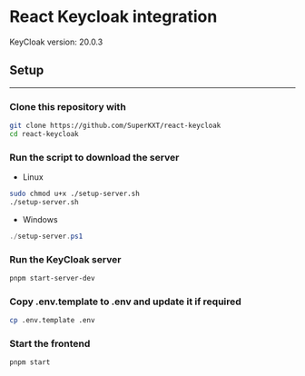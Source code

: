 # React Keycloak integration

KeyCloak version: 20.0.3

## Setup

---

### Clone this repository with

```bash
git clone https://github.com/SuperKXT/react-keycloak
cd react-keycloak
```

### Run the script to download the server

- Linux

```bash
sudo chmod u+x ./setup-server.sh
./setup-server.sh
```

- Windows

```powershell
./setup-server.ps1
```

### Run the KeyCloak server

```bash
pnpm start-server-dev
```

### Copy .env.template to .env and update it if required

```bash
cp .env.template .env
```

### Start the frontend

```bash
pnpm start
```
